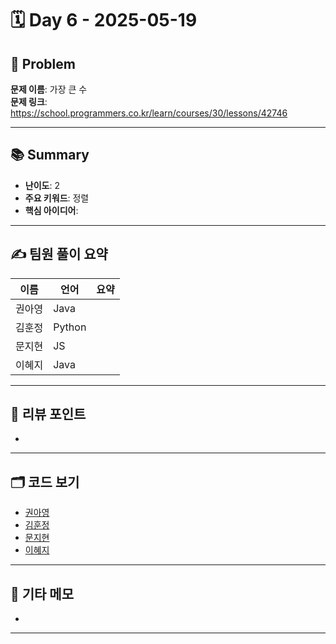 # 🗓️ Day 6 - 2025-05-19

## 🧩 Problem

**문제 이름**: 가장 큰 수        
**문제 링크**: https://school.programmers.co.kr/learn/courses/30/lessons/42746  

---

## 📚 Summary

- **난이도**: 2    
- **주요 키워드**: 정렬    
- **핵심 아이디어**: 

---

## ✍️ 팀원 풀이 요약

| 이름 | 언어 | 요약 |
|------|------|----------------|
| 권아영 | Java |  |
| 김훈정 | Python |  |
| 문지현 | JS |  |
| 이혜지 | Java |  |

---

## 🧠 리뷰 포인트

- 

---

## 🗂️ 코드 보기

- [권아영](./)
- [김훈정](./)
- [문지현](./)
- [이혜지](./)

---

## 💬 기타 메모

-

--- 
